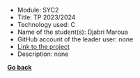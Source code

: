 - Module: SYC2
- Title: TP 2023/2024
- Technology used: C
- Name of the student(s): Djabri Maroua
- GitHub account of the leader user: none
- [Link to the project](https://drive.google.com/file/d/1hLwhm8LbOXmc5-TcVVK35JW0fajn_fJs/view?usp=sharing)
- Description: none

**[Go back](../SYC2.md)**

